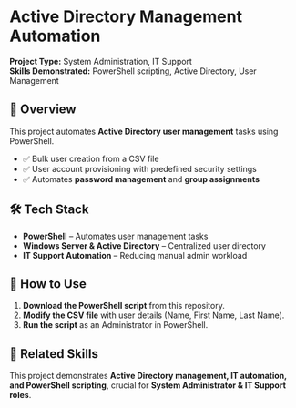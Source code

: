 # Active Directory Management Automation  
**Project Type:** System Administration, IT Support  
**Skills Demonstrated:** PowerShell scripting, Active Directory, User Management  

## 📌 Overview  
This project automates **Active Directory user management** tasks using PowerShell.  
- ✅ Bulk user creation from a CSV file  
- ✅ User account provisioning with predefined security settings  
- ✅ Automates **password management** and **group assignments**  

## 🛠 Tech Stack  
- **PowerShell** – Automates user management tasks  
- **Windows Server & Active Directory** – Centralized user directory  
- **IT Support Automation** – Reducing manual admin workload  

## 📂 How to Use  
1. **Download the PowerShell script** from this repository.  
2. **Modify the CSV file** with user details (Name, First Name, Last Name).  
3. **Run the script** as an Administrator in PowerShell.  

## 📎 Related Skills  
This project demonstrates **Active Directory management, IT automation, and PowerShell scripting**, crucial for **System Administrator & IT Support roles**.
